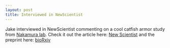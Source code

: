 ```yaml
---
layout: post
title: Interviewed in NewScientist
---
```


Jake interviewed in NewScientist commenting on a cool catfish armor study from [Nakamura lab](http://nakamuralab.com/). Check it out the article here: [New Scientist](https://www.newscientist.com/article/2282752-fish-covered-in-tooth-like-armour-could-help-reveal-how-teeth-evolved/) and the preprint here: [bioRxiv](https://www.biorxiv.org/content/10.1101/2021.06.21.449322v1)
